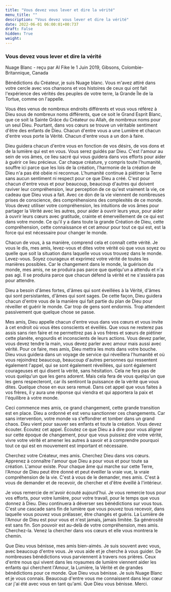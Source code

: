 ```yaml
---
title: "Vous devez vous lever et dire la vérité"
menu_title: ""
description: "Vous devez vous lever et dire la vérité"
date: 2022-06-01 06:00:01+00:737
draft: False
hidden: True
weight:
---
```

### Vous devez vous lever et dire la vérité

Nuage Blanc - reçu par Al Fike le 1 Juin 2019, Gibsons, Colombie-Britannique, Canada

Bénédictions du Créateur, je suis Nuage blanc. Vous m'avez attiré dans votre cercle avec vos chansons et vos histoires de ceux qui ont fait l'expérience des vérités des peuples de votre terre, la Grande Île de la Tortue, comme on l'appelle.

Vous êtes venus de nombreux endroits différents et vous vous référez à Dieu sous de nombreux noms différents, que ce soit le Grand Esprit Blanc, que ce soit la Sainte Grâce du Créateur ou Allah, de nombreux noms pour un seul Dieu. Pourtant, dans vos cœurs se trouve un véritable sentiment d'être des enfants de Dieu. Chacun d'entre vous a une Lumière et chacun d'entre vous porte la Vérité. Chacun d'entre vous a un don à faire.

Dieu guidera chacun d'entre vous en fonction de vos désirs, de vos dons et de la lumière qui est en vous. Vous serez guidés par Dieu. C'est l'amour au sein de vos âmes, ce lieu sacré qui vous guidera dans vos efforts pour aider à guérir ce lieu précieux. Car chaque créature, y compris toute l'humanité, souffre ici parce que les lois de la création, l'harmonie de la création de Dieu n'a pas été obéie ni reconnue. L'humanité continue à piétiner la Terre sans aucun sentiment ni respect pour ce que Dieu a créé. C'est pour chacun d'entre vous et pour beaucoup, beaucoup d'autres qui doivent raviver leur compréhension, leur perception de ce qu'est vraiment la vie, ce cadeau que Dieu vous a fait. Avec ce don de la vie viennent de nombreuses prises de conscience, des compréhensions des complexités de ce monde. Vous devez utiliser votre compréhension, les intuitions de vos âmes pour partager la Vérité avec les autres, pour aider à ouvrir leurs yeux, pour aider à ouvrir leurs cœurs avec gratitude, crainte et émerveillement de ce qui est dans votre monde. Ce qu'il y a dans toute la grande Création de Dieu, cette compréhension, cette connaissance et cet amour pour tout ce qui est, est la force qui est nécessaire pour changer le monde.

Chacun de vous, à sa manière, comprend cela et connaît cette vérité. Je vous le dis, mes amis, levez-vous et dites votre vérité où que vous soyez ou quelle que soit la situation dans laquelle vous vous trouvez dans le monde. Levez-vous. Soyez courageux et exprimez votre vérité de toutes les manières possibles. Car le changement dans le monde, la guérison du monde, mes amis, ne se produira pas parce que quelqu'un a attendu et n'a pas agi. Il se produira parce que chacun défend la vérité et ne s'assiéra pas pour attendre.

Dieu a besoin d'âmes fortes, d'âmes qui sont éveillées à la Vérité, d'âmes qui sont persistantes, d'âmes qui sont sages. De cette façon, Dieu guidera chacun d'entre vous de la manière qui fait partie du plan de Dieu pour réveiller et guérir le monde. Car trop de gens sont endormis. Trop attendent passivement que quelque chose se passe.

Mes amis, Dieu appelle chacun d'entre vous dans vos cœurs et vous invite à cet endroit où vous êtes conscients et éveillés. Que vous ne resterez pas assis sans rien faire et ne permettrez pas à vos frères et sœurs de piétiner cette planète, engourdis et inconscients de leurs actions. Vous devez parler, vous devez tendre la main, vous devez parler avec amour mais aussi avec vérité.
Pour ce faire, mes amis, Dieu mettra les mots dans votre bouche. Dieu vous guidera dans un voyage de service qui réveillera l'humanité et où vous rejoindrez beaucoup, beaucoup d'autres personnes qui ressentent également l'appel, qui se sont également réveillées, qui sont également courageuses et qui disent la vérité, sans hésitation. Cela ne fera pas de vous quelqu'un que les gens adorent. Mais cela fera de vous quelqu'un que les gens respecteront, car ils sentiront la puissance de la vérité que vous dites. Quelque chose en eux sera remué. Dans cet appel que vous faites à vos frères, il y aura une réponse qui viendra et qui apportera la paix et l'équilibre à votre monde.

Ceci commence mes amis, ce grand changement, cette grande transition est en place. Dieu a ordonné et est venu sanctionner ces changements. Car sans intervention, votre monde va s'effondrer et tomber dans un grand chaos. Dieu vient pour sauver ses enfants et toute la création. Vous devez écouter. Écoutez cet appel. Écoutez ce que Dieu a à dire pour vous aligner sur cette époque de changement, pour que vous puissiez dire votre vérité, vivre votre vérité et amener les autres à savoir et à comprendre pourquoi tout ce qui est en mouvement est important et nécessaire.

Cherchez votre Créateur, mes amis. Cherchez Dieu dans vos cœurs. Apprenez à connaître l'amour que Dieu a pour vous et pour toute sa création. L'amour existe. Pour chaque âme qui marche sur cette Terre, l'Amour de Dieu peut être donné et peut éveiller la vraie vue, la vraie compréhension de la vie. C'est à vous de le demander, mes amis. C'est à vous de demander et de recevoir, de chercher et d'être éveillé à l'intérieur.

Je vous remercie de m'avoir écouté aujourd'hui. Je vous remercie tous pour vos efforts, pour votre lumière, pour votre travail, pour le temps que vous donnez à Dieu. Dieu continuera à déverser ses bénédictions sur vous tous. C'est une cascade sans fin de lumière que vous pouvez tous recevoir, dans laquelle vous pouvez vous prélasser, être changés et guéris. La Lumière de l'Amour de Dieu est pour vous et n'est jamais, jamais limitée. Sa générosité est sans fin. Son pouvoir est au-delà de votre compréhension, mes amis. Cherchez-la. Venez la chercher dans vos cœurs et elle vous montrera le chemin.

Que Dieu vous bénisse, mes amis bien-aimés. Je suis souvent avec vous, avec beaucoup d'entre vous. Je vous aide et je cherche à vous guider. De nombreuses bénédictions vous parviennent à travers nos prières. Ceux d'entre nous qui vivent dans les royaumes de lumière viennent aider les enfants qui cherchent l'Amour, la Lumière, la Vérité et de grandes bénédictions pour ce monde.
Que Dieu vous bénisse. Je suis Nuage Blanc et je vous connais. Beaucoup d'entre vous me connaissent dans leur cœur car j'ai été avec vous en tant qu'ami. Que Dieu vous bénisse. Merci.



